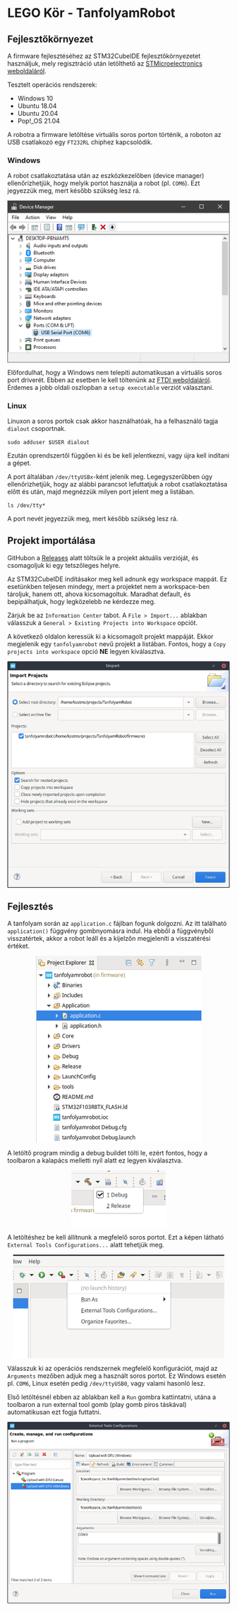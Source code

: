 # LEGO Kör - TanfolyamRobot

## Fejlesztőkörnyezet

A firmware fejlesztéséhez az STM32CubeIDE fejlesztőkörnyezetet használjuk, mely regisztráció után letölthető az [STMicroelectronics weboldaláról](https://www.st.com/en/development-tools/stm32cubeide.html).

Tesztelt operációs rendszerek:
 * Windows 10
 * Ubuntu 18.04
 * Ubuntu 20.04
 * Pop!_OS 21.04

A robotra a firmware letöltése virtuális soros porton történik, a roboton az USB csatlakozó egy `FT232RL` chiphez kapcsolódik. 

### Windows

A robot csatlakoztatása után az eszközkezelőben (device manager) ellenőrizhetjük, hogy melyik portot használja a robot (pl. `COM6`). Ezt jegyezzük meg, mert később szükség lesz rá.

<p align="center"><img src="docs/img/device_manager_com_port.png" align=center></p>

Előfordulhat, hogy a Windows nem telepíti automatikusan a virtuális soros port driverét. Ebben az esetben le kell töltenünk az [FTDI weboldaláról](https://ftdichip.com/drivers/vcp-drivers/). Érdemes a jobb oldali oszlopban a `setup executable` verziót választani.

### Linux
Linuxon a soros portok csak akkor használhatóak, ha a felhasználó tagja `dialout` csoportnak.

```
sudo adduser $USER dialout
```

Ezután oprendszertől függően ki és be kell jelentkezni, vagy újra kell indítani a gépet.

A port általában `/dev/ttyUSBx`-ként jelenik meg. Legegyszerűbben úgy ellenőrizhetjük, hogy az alábbi parancsot lefuttatjuk a robot csatlakoztatása előtt és után, majd megnézzük milyen port jelent meg a listában.
```
ls /dev/tty*
```
A port nevét jegyezzük meg, mert később szükség lesz rá.


## Projekt importálása

GitHubon a [Releases](https://github.com/legokor/TanfolyamRobot/releases) alatt töltsük le a projekt aktuális verzióját, és csomagoljuk ki egy tetszőleges helyre.

Az STM32CubeIDE indításakor meg kell adnunk egy workspace mappát. Ez esetünkben teljesen mindegy, mert a projektet nem a workspace-ben tároljuk, hanem ott, ahova kicsomagoltuk. Maradhat default, és bepipálhatjuk, hogy legközelebb ne kérdezze meg.

Zárjuk be az `Information Center` tabot. A `File > Import...` ablakban válasszuk a `General > Existing Projects into Workspace` opciót.

A következő oldalon keressük ki a kicsomagolt projekt mappáját. Ekkor megjelenik egy `tanfolyamrobot` nevű projekt a listában. Fontos, hogy a `Copy projects into workspace` opció **NE** legyen kiválasztva.

<p align="center"><img src="docs/img/import_project.png" align=center></p>


## Fejlesztés

A tanfolyam során az `application.c` fájlban fogunk dolgozni. Az itt található `application()` függvény gombnyomásra indul. Ha ebből a függvényből visszatértek, akkor a robot leáll és a kijelzőn megjeleníti a visszatérési értéket.

<p align="center"><img src="docs/img/appplication_source_file.png" align=center></p>

A letöltő program mindig a debug buildet tölti le, ezért fontos, hogy a toolbaron a kalapács melletti nyíl alatt ez legyen kiválasztva.

<p align="center"><img src="docs/img/debug_build.png" align=center></p>

A letöltéshez be kell állítnunk a megfelelő soros portot. Ezt a képen látható `External Tools Configurations...` alatt tehetjük meg.

<p align="center"><img src="docs/img/external_tools.png" align=center></p>

Válasszuk ki az operációs rendszernek megfelelő konfigurációt, majd az `Arguments` mezőben adjuk meg a használt soros portot. Ez Windows esetén pl. `COM6`, Linux esetén pedig `/dev/ttyUSB0`, vagy valami hasonló lesz.

Első letöltésnél ebben az ablakban kell a `Run` gombra kattintatni, utána a toolbaron a run external tool gomb (play gomb piros táskával) automatikusan ezt fogja futtatni.

<p align="center"><img src="docs/img/external_tools_config.png" align=center></p>

